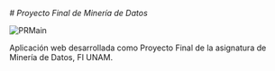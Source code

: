 <em> # Proyecto Final de Minería de Datos </em>


![PRMain](https://user-images.githubusercontent.com/68305096/229203880-6a951dc9-3557-49b6-a37f-df7130eb52d4.PNG)


Aplicación web desarrollada como Proyecto Final de la asignatura de Minería de Datos, FI UNAM.
